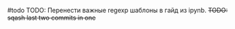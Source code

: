 #todo
TODO: Перенести важные regexp шаблоны в гайд из ipynb.
~~TODO: sqash last two commits in one~~